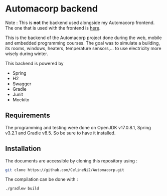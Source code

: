 # Automacorp backend

Note : This is <b>not</b> the backend used alongside my Automacorp frontend. The one that is used with the frontend is [here](http://github.com/erwinmartin06).

This is the backend of the Automacorp project done during the web, mobile and embedded programming courses. The goal was to simulate a building, its rooms, windows, heaters, temperature sensors,... to use electricity more wisely during winter.

This backend is powered by
 - Spring
 - H2
 - Swagger
 - Gradle
 - Junit
 - Mockito


## Requirements

The programming and testing were done on OpenJDK v17.0.8.1, Spring v3.2.1 and Gradle v8.5. So be sure to have it installed.


## Installation

The documents are accessible by cloning this repository using :
```sh
git clone https://github.com/CelineNi2/Automacorp.git
```

The compilation can be done with : 
```sh
./gradlew build
```